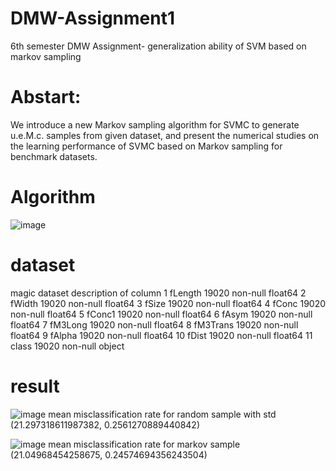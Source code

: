 # DMW-Assignment1
6th semester DMW Assignment- generalization ability of SVM based on markov sampling

# Abstart:
We introduce a new Markov sampling algorithm for SVMC
to generate u.e.M.c. samples from given dataset, and present the
numerical studies on the learning performance of SVMC based
on Markov sampling for benchmark datasets.

# Algorithm
![image](https://user-images.githubusercontent.com/47221030/111444692-a74db600-8730-11eb-89df-4bf969cfb863.png)


# dataset
magic dataset
description of column
 1   fLength     19020 non-null  float64
 2   fWidth      19020 non-null  float64
 3   fSize       19020 non-null  float64
 4   fConc       19020 non-null  float64
 5   fConc1      19020 non-null  float64
 6   fAsym       19020 non-null  float64
 7   fM3Long     19020 non-null  float64
 8   fM3Trans    19020 non-null  float64
 9   fAlpha      19020 non-null  float64
 10  fDist       19020 non-null  float64
 11  class       19020 non-null  object
 
# result
![image](https://user-images.githubusercontent.com/47221030/111444228-2a224100-8730-11eb-8dc3-2cd53b0165ea.png)
mean misclassification rate for random sample with std (21.297318611987382, 0.2561270889440842)

![image](https://user-images.githubusercontent.com/47221030/111444299-3a3a2080-8730-11eb-8141-fe30ac975930.png)
mean misclassification rate for markov sample (21.04968454258675, 0.24574694356243504)
